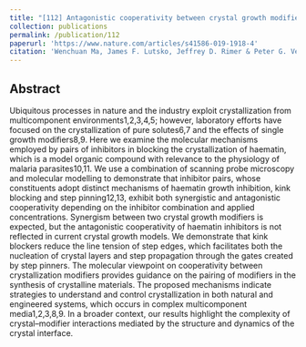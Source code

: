 ```yaml
---
title: "[112] Antagonistic cooperativity between crystal growth modifiers"
collection: publications
permalink: /publication/112
paperurl: 'https://www.nature.com/articles/s41586-019-1918-4'
citation: 'Wenchuan Ma, James F. Lutsko, Jeffrey D. Rimer & Peter G. Vekilov, &quot;Antagonistic cooperativity between crystal growth modifiers&quot;, <i>Nature</i>, <strong> 577</strong>, 497 (2020)'
---
```

Abstract
---
Ubiquitous processes in nature and the industry exploit crystallization from multicomponent environments1,2,3,4,5; however, laboratory efforts have focused on the crystallization of pure solutes6,7 and the effects of single growth modifiers8,9. Here we examine the molecular mechanisms employed by pairs of inhibitors in blocking the crystallization of haematin, which is a model organic compound with relevance to the physiology of malaria parasites10,11. We use a combination of scanning probe microscopy and molecular modelling to demonstrate that inhibitor pairs, whose constituents adopt distinct mechanisms of haematin growth inhibition, kink blocking and step pinning12,13, exhibit both synergistic and antagonistic cooperativity depending on the inhibitor combination and applied concentrations. Synergism between two crystal growth modifiers is expected, but the antagonistic cooperativity of haematin inhibitors is not reflected in current crystal growth models. We demonstrate that kink blockers reduce the line tension of step edges, which facilitates both the nucleation of crystal layers and step propagation through the gates created by step pinners. The molecular viewpoint on cooperativity between crystallization modifiers provides guidance on the pairing of modifiers in the synthesis of crystalline materials. The proposed mechanisms indicate strategies to understand and control crystallization in both natural and engineered systems, which occurs in complex multicomponent media1,2,3,8,9. In a broader context, our results highlight the complexity of crystal–modifier interactions mediated by the structure and dynamics of the crystal interface.

